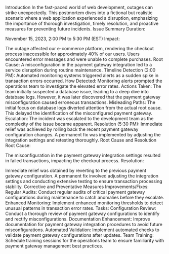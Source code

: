 Introduction
In the fast-paced world of web development, outages can strike unexpectedly. This postmortem dives into a fictional but realistic scenario where a web application experienced a disruption, emphasizing the importance of thorough investigation, timely resolution, and proactive measures for preventing future incidents.
Issue Summary
Duration:

November 15, 2023, 2:00 PM to 5:30 PM (EST)
Impact:

The outage affected our e-commerce platform, rendering the checkout process inaccessible for approximately 40% of our users. Users encountered error messages and were unable to complete purchases.
Root Cause:
A misconfiguration in the payment gateway integration led to a service disruption during routine maintenance.
Timeline
Detection (2:00 PM):
Automated monitoring systems triggered alerts as a sudden spike in transaction errors occurred.
How Detected:
Monitoring alerts prompted the operations team to investigate the elevated error rates.
Actions Taken:
The team initially suspected a database issue, leading to a deep dive into database logs. However, it was later discovered that the payment gateway misconfiguration caused erroneous transactions.
Misleading Paths:
The initial focus on database logs diverted attention from the actual root cause. This delayed the identification of the misconfigured payment gateway.
Escalation:
The incident was escalated to the development team as the complexity of the issue became apparent.
Resolution (5:30 PM):
Immediate relief was achieved by rolling back the recent payment gateway configuration changes. A permanent fix was implemented by adjusting the integration settings and retesting thoroughly.
Root Cause and Resolution
Root Cause:

The misconfiguration in the payment gateway integration settings resulted in failed transactions, impacting the checkout process.
Resolution:

Immediate relief was obtained by reverting to the previous payment gateway configuration. A permanent fix involved adjusting the integration settings and conducting extensive testing to ensure transaction processing stability.
Corrective and Preventative Measures
Improvements/Fixes:
Regular Audits: Conduct regular audits of critical payment gateway configurations during maintenance to catch anomalies before they escalate.
Enhanced Monitoring: Implement enhanced monitoring thresholds to detect unusual patterns in transaction error rates.
Tasks:
Configuration Review: Conduct a thorough review of payment gateway configurations to identify and rectify misconfigurations.
Documentation Enhancement: Improve documentation for payment gateway integration procedures to avoid future misconfigurations.
Automated Validation: Implement automated checks to validate payment gateway configurations after updates.
Team Training: Schedule training sessions for the operations team to ensure familiarity with payment gateway management best practices.

